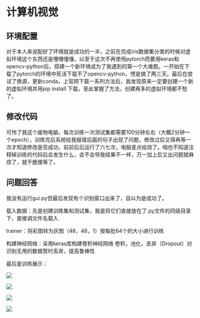 # 计算机视觉

## 环境配置

对于本人来说配好了环境就是成功的一半，之前在完成iris数据集分类的时候对虚拟环境这个东西还是懵懵懂懂，以至于这次不再使用pytorch而要用keras和opencv-python后，搭建一个新环境成为了我遇到的第一个大难题。一开始在下载了pytorch的环境中死活下载不了opencv-python，愣是搞了两三天。最后在尝试了换源，更新conda，上官网下载一系列方法后，我发现原来一定要创建一个新的虚拟环境并用pip install 下载，至此掌握了方法，创建再多的虚拟环境都不愁了。

## 修改代码

可怜了我这个废物电脑，每次训练一次测试集都需要100分钟左右（大概2分钟一个epoch），训练完后系统给我报错后面的句子出现了问题，修改过后又得再等一次才知道修改是否成功，前前后后运行了六七次，电脑差点给烧了。咱也不知道注释掉训练的代码后会发生什么，会不会导致结果不一样，万一加上后又出问题就麻烦了，就干脆傻等了。

## 问题回答

我没有运行gui.py但最后发现有个识别窗口出来了，自以为是成功了。

载入数据：先是创建训练集和测试集，我是将它们直接放在了.py文件的同级目录下，直接调文件名载入

trainer：将彩图转为灰图（48，48，1）按每批64个的大小进行训练

构建神经网络：采用keras库构建卷积神经网络 卷积，池化，丢弃（Dropout）对识别无用的数据暂时丢弃，提高鲁棒性

最后是训练展示：

![](CV\Snipaste_2022-10-10_14-11-11.png)

![](CV\Snipaste_2022-10-10_14-11-35.png)

![](CV\Snipaste_2022-10-10_14-11-57.png)

![](CV\Snipaste_2022-10-10_14-12-25.png)